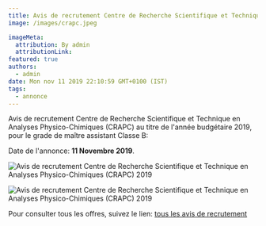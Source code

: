 ```yaml
---
title: Avis de recrutement Centre de Recherche Scientifique et Technique en Analyses Physico-Chimiques (CRAPC)
image: /images/crapc.jpeg

imageMeta:
  attribution: By admin
  attributionLink:
featured: true
authors:
  - admin
date: Mon nov 11 2019 22:10:59 GMT+0100 (IST)
tags:
  - annonce
---
```

Avis de recrutement Centre de Recherche Scientifique et Technique en Analyses Physico-Chimiques (CRAPC) au titre de l'année budgétaire 2019, pour le grade de maître assistant Classe B:

Date de l'annonce: **11 Novembre 2019**.

![Avis de recrutement Centre de Recherche Scientifique et Technique en Analyses Physico-Chimiques (CRAPC) 2019](/images/avis-de-recruetemnt-crapc.jpeg)

![Avis de recrutement Centre de Recherche Scientifique et Technique en Analyses Physico-Chimiques (CRAPC) 2019](/images/avis-de-recruetemnt-crapc-2.jpeg)


Pour consulter tous les offres, suivez le lien: [tous les avis de recrutement](/tous_les_avis_de_recrutement_annee_budgetaire_2019/)
